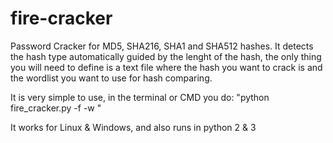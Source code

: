 # fire-cracker

Password Cracker for MD5, SHA216, SHA1 and SHA512 hashes.
It detects the hash type automatically guided by the lenght of the hash, the only thing you will need to define is a text file where the hash you want to crack is and the wordlist you want to use for hash comparing.

It is very simple to use, in the terminal or CMD you do:
"python fire_cracker.py -f <text hash file> -w <wordlist file>"

It works for Linux & Windows, and also runs in python 2 & 3 
